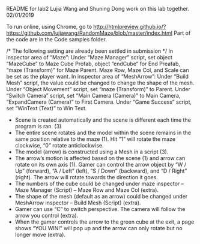 README for lab2
Lujia Wang and Shuning Dong work on this lab together.
02/01/2019

To run online, using Chrome, go to http://htmlpreview.github.io/?https://github.com/lujiawang/RandomMaze/blob/master/index.html 
Part of the code are in the Code samples folder.




/* The following setting are already been settled in submission */
In inspector area of “Maze”:
Under “Maze Manager” script, set object “MazeCube” to Maze Cube Profab, object
“endCube” for End Preafab, “maze (Transform)” for Maze Parent. Maze Row, Maze
Col, and Scale can be set as the player want.
In inspector area of “MeshArrow”:
Under “Build Mesh” script, the value could be changed to change the shape of the
mesh.
Under “Object Movement” script, set “maze (Transform)” to Parent.
Under “Switch Camera” script, set “Main Camera (Camera)” to Main Camera,
“ExpandCamera (Camera)” to First Camera.
Under “Game Success” script, set “WinText (Text)” to Win Text.
- Scene is created automatically and the scene is different each time the program is
ran. (3)
- The entire scene rotates and the model within the scene remains in the same position
relative to the maze (1). Hit “1” will rotate the maze clockwise, “0” rotate anticlockwise.
- The model (arrow) is constructed using a Mesh in a script (3).
- The arrow’s motion is affected based on the scene (1) and arrow can rotate on its
own axis (1). Gamer can control the arrow object by “W / Up” (forward), “A /
Left” (left), “S / Down” (backward), and “D / Right” (right). The arrow will rotate
towards the direction it goes.
- The numbers of the cube could be changed under maze inspector – Maze Manager
(Script) – Maze Row and Maze Col (extra).
- The shape of the mesh (default as an arrow) could be changed under MeshArrow
inspector – Build Mesh (Script) (extra).
- Gamer can use “C” to switch perspective. The camera will follow the arrow you
control (extra).
- When the gamer controls the arrow to the green cube at the exit, a page shows
“YOU WIN!” will pop up and the arrow can only rotate but no longer move
(extra).
